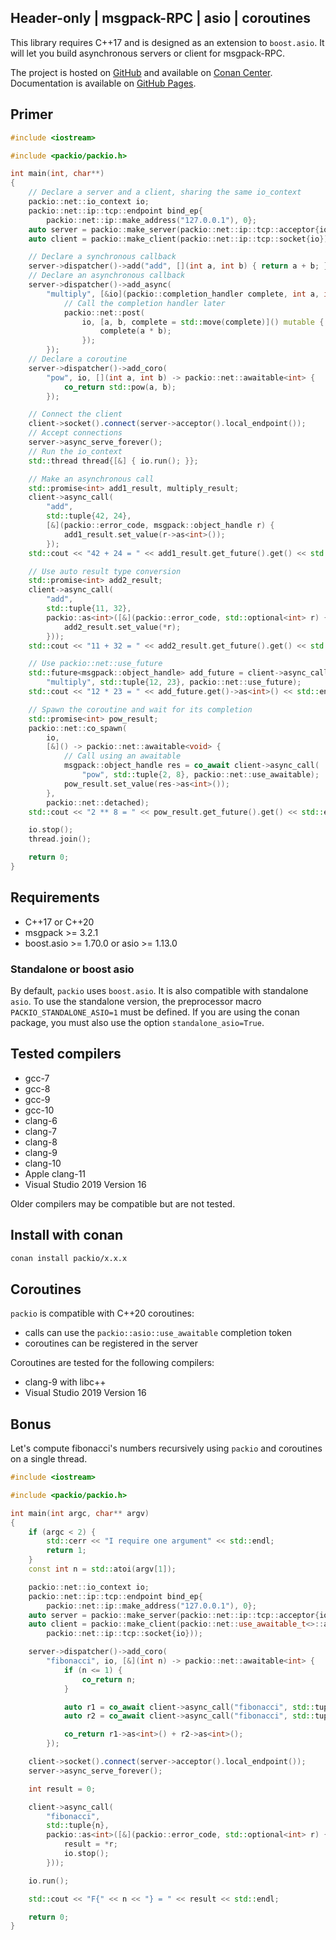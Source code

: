 
## Header-only | msgpack-RPC | asio | coroutines

This library requires C++17 and is designed as an extension to `boost.asio`. It will let you build asynchronous servers or client for msgpack-RPC.

The project is hosted on [GitHub](https://github.com/qchateau/packio/) and available on [Conan Center](https://conan.io/center/). Documentation is available on [GitHub Pages](https://qchateau.github.io/packio/).

## Primer

```cpp
#include <iostream>

#include <packio/packio.h>

int main(int, char**)
{
    // Declare a server and a client, sharing the same io_context
    packio::net::io_context io;
    packio::net::ip::tcp::endpoint bind_ep{
        packio::net::ip::make_address("127.0.0.1"), 0};
    auto server = packio::make_server(packio::net::ip::tcp::acceptor{io, bind_ep});
    auto client = packio::make_client(packio::net::ip::tcp::socket{io});

    // Declare a synchronous callback
    server->dispatcher()->add("add", [](int a, int b) { return a + b; });
    // Declare an asynchronous callback
    server->dispatcher()->add_async(
        "multiply", [&io](packio::completion_handler complete, int a, int b) {
            // Call the completion handler later
            packio::net::post(
                io, [a, b, complete = std::move(complete)]() mutable {
                    complete(a * b);
                });
        });
    // Declare a coroutine
    server->dispatcher()->add_coro(
        "pow", io, [](int a, int b) -> packio::net::awaitable<int> {
            co_return std::pow(a, b);
        });

    // Connect the client
    client->socket().connect(server->acceptor().local_endpoint());
    // Accept connections
    server->async_serve_forever();
    // Run the io_context
    std::thread thread{[&] { io.run(); }};

    // Make an asynchronous call
    std::promise<int> add1_result, multiply_result;
    client->async_call(
        "add",
        std::tuple{42, 24},
        [&](packio::error_code, msgpack::object_handle r) {
            add1_result.set_value(r->as<int>());
        });
    std::cout << "42 + 24 = " << add1_result.get_future().get() << std::endl;

    // Use auto result type conversion
    std::promise<int> add2_result;
    client->async_call(
        "add",
        std::tuple{11, 32},
        packio::as<int>([&](packio::error_code, std::optional<int> r) {
            add2_result.set_value(*r);
        }));
    std::cout << "11 + 32 = " << add2_result.get_future().get() << std::endl;

    // Use packio::net::use_future
    std::future<msgpack::object_handle> add_future = client->async_call(
        "multiply", std::tuple{12, 23}, packio::net::use_future);
    std::cout << "12 * 23 = " << add_future.get()->as<int>() << std::endl;

    // Spawn the coroutine and wait for its completion
    std::promise<int> pow_result;
    packio::net::co_spawn(
        io,
        [&]() -> packio::net::awaitable<void> {
            // Call using an awaitable
            msgpack::object_handle res = co_await client->async_call(
                "pow", std::tuple{2, 8}, packio::net::use_awaitable);
            pow_result.set_value(res->as<int>());
        },
        packio::net::detached);
    std::cout << "2 ** 8 = " << pow_result.get_future().get() << std::endl;

    io.stop();
    thread.join();

    return 0;
}
```

## Requirements

- C++17 or C++20
- msgpack >= 3.2.1
- boost.asio >= 1.70.0 or asio >= 1.13.0

### Standalone or boost asio

By default, `packio` uses `boost.asio`. It is also compatible with standalone `asio`. To use the standalone version, the preprocessor macro `PACKIO_STANDALONE_ASIO=1` must be defined.
If you are using the conan package, you must also use the option `standalone_asio=True`.

## Tested compilers

- gcc-7
- gcc-8
- gcc-9
- gcc-10
- clang-6
- clang-7
- clang-8
- clang-9
- clang-10
- Apple clang-11
- Visual Studio 2019 Version 16

Older compilers may be compatible but are not tested.

## Install with conan

```bash
conan install packio/x.x.x
```

## Coroutines

`packio` is compatible with C++20 coroutines:
- calls can use the `packio::asio::use_awaitable` completion token
- coroutines can be registered in the server

Coroutines are tested for the following compilers:
- clang-9 with libc++
- Visual Studio 2019 Version 16

## Bonus

Let's compute fibonacci's numbers recursively using `packio` and coroutines on a single thread.

```cpp
#include <iostream>

#include <packio/packio.h>

int main(int argc, char** argv)
{
    if (argc < 2) {
        std::cerr << "I require one argument" << std::endl;
        return 1;
    }
    const int n = std::atoi(argv[1]);

    packio::net::io_context io;
    packio::net::ip::tcp::endpoint bind_ep{
        packio::net::ip::make_address("127.0.0.1"), 0};
    auto server = packio::make_server(packio::net::ip::tcp::acceptor{io, bind_ep});
    auto client = packio::make_client(packio::net::use_awaitable_t<>::as_default_on(
        packio::net::ip::tcp::socket{io}));

    server->dispatcher()->add_coro(
        "fibonacci", io, [&](int n) -> packio::net::awaitable<int> {
            if (n <= 1) {
                co_return n;
            }

            auto r1 = co_await client->async_call("fibonacci", std::tuple{n - 1});
            auto r2 = co_await client->async_call("fibonacci", std::tuple{n - 2});

            co_return r1->as<int>() + r2->as<int>();
        });

    client->socket().connect(server->acceptor().local_endpoint());
    server->async_serve_forever();

    int result = 0;

    client->async_call(
        "fibonacci",
        std::tuple{n},
        packio::as<int>([&](packio::error_code, std::optional<int> r) {
            result = *r;
            io.stop();
        }));

    io.run();

    std::cout << "F{" << n << "} = " << result << std::endl;

    return 0;
}
```
